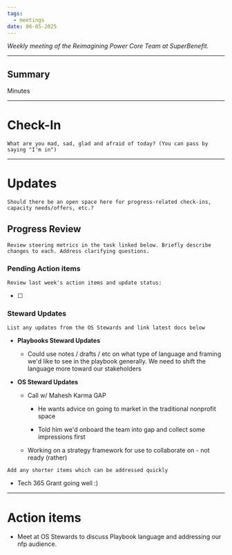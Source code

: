 ```yaml
---
tags:
  - meetings
date: 06-05-2025
---
```

_Weekly meeting of the Reimagining Power Core Team at SuperBenefit._

---

## Summary

Minutes 

---

# Check-In

`What are you mad, sad, glad and afraid of today? (You can pass by saying "I'm in")`

---

# Updates

`Should there be an open space here for progress-related check-ins, capacity needs/offers, etc.?`

## Progress Review

`Review steering metrics in the task linked below. Briefly describe changes to each. Address clarifying questions.`

   

### Pending Action items

`Review last week's action items and update status:`

- [ ]  

### Steward Updates

`List any updates from the OS Stewards and link latest docs below`

- **Playbooks Steward Updates**

  - Could use notes / drafts / etc on what type of language and framing we'd like to see in the playbook generally. We need to shift the language more toward our stakeholders

- **OS Steward Updates**

  - Call w/ Mahesh Karma GAP 

    - He wants advice on going to market in the traditional nonprofit space

    - Told him we'd onboard the team into gap and collect some impressions first

  - Working on a strategy framework for use to collaborate on - not ready (rather)

`Add any shorter items which can be addressed quickly`

- Tech 365 Grant going well :)

---

# Action items

- Meet at OS Stewards to discuss Playbook language and addressing our nfp audience.